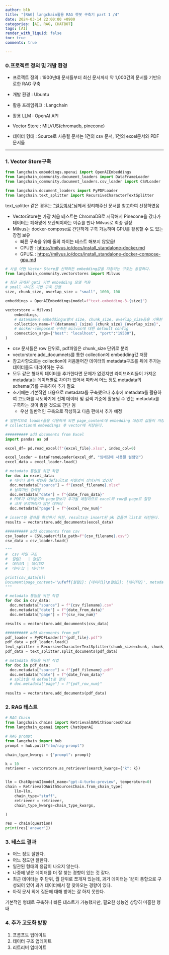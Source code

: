 ```yaml
---
author: blb
title: "[RAG] langchain활용 RAG 챗봇 구축기 part 1 /4"
date: 2024-03-14 22:00:00 +0900
categories: [AI, RAG, CHATBOT]
tags: [AI]
render_with_liquid: false
toc: true
comments: true

---
```


### 0.프로젝트 정의 및 개발 환경

- 프로젝트 정의 : 1900년대 문서들부터 최신 문서까지 약 1,000건의 문서를 기반으로한 RAG 구축

- 개발 환경 : Ubuntu

- 활용 프레임워크 : Langchain
- 활용 LLM : OpenAI API
- Vector Store : MILVUS(chromadb, pinecone)

- 데이터 형태 : Source로 사용될 문서는 1건의 csv 문서, 1건의 excel문서와 PDF 문서들

----

### 1. Vector Store구축


```python
from langchain.embeddings.openai import OpenAIEmbeddings
from langchain_community.document_loaders import DataFrameLoader
from langchain_community.document_loaders.csv_loader import CSVLoader

from langchain.document_loaders import PyPDFLoader
from langchain.text_splitter import RecursiveCharacterTextSplitter
```

text_splitter 같은 경우는 ["일등박사"](https://drfirst.tistory.com/entry/langchain%EA%B3%B5%EB%B6%80-Input-%ED%85%8D%EC%8A%A4%ED%8A%B8%EA%B0%80-%EB%84%88%EB%AC%B4-%EA%B8%B8%EB%95%8C-Text-Spitter-feat-RecursiveCharacterTextSplitter)님께서 정리해주신 문서를 참고하여 선정하였음


- VectorStore는 가장 처음 테스트는 ChromaDB로 시작해서 Pinecone을 갔다가 데이터는 폐쇄망에 보관되야하는 이슈를 만나 Milvus로 최종 결정
- Milvus는 docker-compose로 간단하게 구축 가능하며 GPU를 활용할 수 도 있는 장점 보유
  - 빠른 구축을 위해 둘의 차이는 테스트 해보지 않았음!
  - CPU만 : https://milvus.io/docs/install_standalone-docker.md
  - GPU도 : https://milvus.io/docs/install_standalone-docker-compose-gpu.md
```python
# 사실 어떤 Vector Store를 선택하든 embedding값을 저장하는 구조는 동일하다.
from langchain_community.vectorstores import Milvus

# 최근 공개된 gpt3 기반 embedding 모델 적용
# small 사이즈 기반 구축 진행
size, chunk_size, overlap_size = "small", 1000, 100

embeddings = OpenAIEmbeddings(model=f"text-embedding-3-{size}")

vectorstore = Milvus(
    embeddings,
    # dataname과 embedding모델의 size, chunk_size, overlap_size등을 기록한 collection name 설정
    collection_name=f"{dataname}_{size}_{chunk_size}_{overlap_size}",
    # docker-compose로 구축한 milvus에 대한 default config
    connection_args={"host": "localhost", "port":"19530"},
)
```

- csv 문서들은 row 단위로, pdf파일은 chunk_size 단위로 분리
- vectorstore.add_documnets를 통한 collection에 embedding값 저장
- 참고사항으로는 collection에 처음들어간 데이터의 metadata구조를 뒤에 추가는 데이터들도 따라야하는 구조
- 모두 같은 형태의 데이터를 추가한다면 문제가 없겠지만 라이브러리들이 가져온 metadata는 데이터별로 차이가 있어서 따라서 어느 정도 metadata의 schema(?)를 구축하여 추가 필요
- 초기에는 기본적인 내용으로 metadata를 구축했으나 추후에 metadata를 활용하여 고도화를 시도하기에 전체 데이터 및 검색 기준에 활용될 수 있는 metadata를 구축하는 것이 좋을 것으로 판단 됨
  - 우선 일반적인 구축으로 작성하고 다음 편에서 추가 예정

```python
# 일반적으로 loader들을 이용하게 되면 page_content에 embedding 대상의 값들이 저장된다.
# collection에 embeddings 후 vector에 저장된다.

########## add documents from Excel
import pandas as pd

excel_df= pd.read_excel(f"{excel_file}.xlsx", index_col=0)

excel_loader = DataFrameLoader(excel_df, "임베딩에 사용될 컬럼명")
excel_data = excel_loader.load()

# metadata 통일을 위한 작업
for doc in excel_data:
  # 데이터 출처 확인용 default로 파일명이 정의되어 있긴함
  doc.metadata["source"] = f"{excel_filename}.xlsx"
  # 날짜기반 검색용
  doc.metadata["date"] = f"{date_from_data}"
  # PDF가 대부분이라 page정보가 추가될 예정이므로 excel의 row를 page로 할당
  # 크게 유의미하지 않은 데이터
  doc.metadata["page"] = f"{excel_row_num}"

# insert된 결과를 확인하기 위한, results는 insert된 pk 값들이 list로 리턴된다.
results = vectorstore.add_documnents(excel_data)

########## add documents from csv
csv_loader = CSVLoader(file_path=f"{csv_filename}.csv")
csv_data = csv_loader.load()

"""
#  csv 파일 구조
#  컬럼1   | 컬럼2
#  데이터1 | 데이터2
#  데이터3 | 데이터4

print(csv_data[0])
Document(page_content='\ufeff{컬럼1}: {데이터1}\n컬럼2}: {데이터2}', metadata={'source': '{csv_filename}.csv', 'row': 0})
"""

# metadata 통일을 위한 작업
for doc in csv_data:
  doc.metadata["source"] = f"{csv_filename}.csv"
  doc.metadata["date"] = f"{date_from_data}"
  doc.metadata["page"] = f"{csv_row_num}"

results = vectorstore.add_documnents(csv_data)

########## add documents from pdf
pdf_loader = PyPDFLoader(f"{pdf_file}.pdf")
pdf_data = pdf_loader.load()
text_splitter = RecursiveCharacterTextSplitter(chunk_size=chunk, chunk_overlap=overlap)
pdf_data = text_splitter.split_documents(pdf_data)

# metadata 통일을 위한 작업
for doc in pdf_data:
  doc.metadata["source"] = f"{pdf_filename}.pdf"
  doc.metadata["date"] = f"{date_from_data}"
  # split할 때 default로 정의
  # doc.metadata["page"] = f"{pdf_row_num}"
 
results = vectorstore.add_documents(pdf_data)

```


### 2. RAG 테스트

```python
# RAG Chain
from langchain.chains import RetrievalQAWithSourcesChain
from langchain_openai import ChatOpenAI

# RAG prompt
from langchain import hub
prompt = hub.pull("rlm/rag-prompt")

chain_type_kwargs = {"prompt": prompt}

k = 10
retriever = vectorstore.as_retriever(search_kwargs={"k": k})


llm = ChatOpenAI(model_name="gpt-4-turbo-preview", temperature=0)  
chain = RetrievalQAWithSourcesChain.from_chain_type(
    llm=llm,
    chain_type="stuff",
    retriever = retriever,
    chain_type_kwargs=chain_type_kwargs,

)

res = chain(question)
print(res['answer'])

```

### 3. 테스트 결과
- 어느 정도 잘한다.
- 어느 정도만 잘한다.
- 일관된 형태의 응답이 나오지 않는다.
- 나중에 넣은 데이터를 더 잘 찾는 경향이 있는 것 같다.
- 최근 데이터는 주 단위, 월 단위로 쪼개져 있는데, 과거 데이터는 1년이 통합으로 구성되어 있어 과거 데이터에서 잘 찾아오는 경향이 있다.
- 아직 문서 외에 질문에 대해 방어는 잘 하지 못한다.

기본적인 형태로 구축하니 빠른 테스트가 가능했지만, 필요한 성능엔 상당히 미흡한 형태

### 4. 추가 고도화 방향
1) 프롬프트 업데이트
2) 데이터 구조 업데이트
3) 리트리버 업데이트